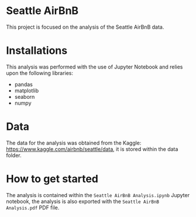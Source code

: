 # Seattle AirBnB
This project is focused on the analysis of the Seattle AirBnB data. 

# Installations
This analysis was performed with the use of Jupyter Notebook and relies upon the following libraries:
 - pandas
 - matplotlib
 - seaborn
 - numpy
 
# Data
The data for the analysis was obtained from the Kaggle: https://www.kaggle.com/airbnb/seattle/data, it is stored within the data folder.

# How to get started
The analysis is contained within the ``Seattle AirBnB Analysis.ipynb`` Jupyter notebook, the analysis is also exported with the ``Seattle AirBnB Analysis.pdf`` PDF file.
